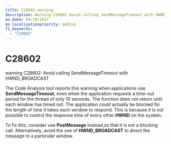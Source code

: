 ```yaml
---
title: C28602 warning
description: Warning C28602 Avoid calling SendMessageTimeout with HWND_BROADCAST.
ms.date: 04/20/2017
ms.localizationpriority: medium 
f1_keywords: 
  - "C28602"
---
```


# C28602


warning C28602: Avoid calling SendMessageTimeout with HWND\_BROADCAST

The Code Analysis tool reports this warning when applications use **SendMessageTimeout**, even when the application requests a time-out period for the thread of only 10 seconds. The function does not return until each window has timed out. The application could actually be blocked for the length of time it takes each window to respond. This is because it is not possible to control the response time of every other **HWND** on the system.

To fix this, consider use **PostMessage** instead,so that it is not a blocking call. Alternatively, avoid the use of **HWND\_BROADCAST** to direct the message to a particular window.

 

 





